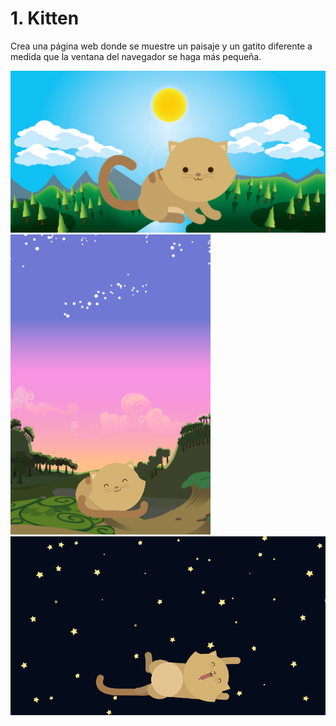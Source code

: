 # 1. Kitten
Crea una página web donde se muestre un paisaje y un gatito diferente a medida que la ventana del navegador se haga más pequeña.

![Sin titulo](assets/image-readme/image1.png)
![Sin titulo](assets/image-readme/figure2.png)
![Sin titulo](assets/image-readme/figure3.png)

